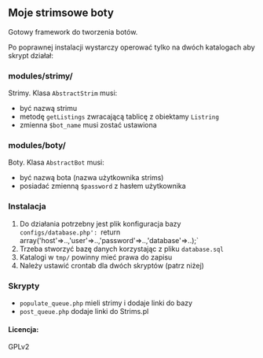 ## Moje strimsowe boty

Gotowy framework do tworzenia botów.

Po poprawnej instalacji wystarczy operować tylko na dwóch katalogach aby skrypt działał:

### modules/strimy/
Strimy. Klasa `AbstractStrim` musi:
- być nazwą strimu
- metodę `getListings` zwracającą tablicę z obiektamy `Listring`
- zmienna `$bot_name` musi zostać ustawiona

### modules/boty/
Boty. Klasa `AbstractBot` musi:
- być nazwą bota (nazwa użytkownika strims)
- posiadać zmienną `$password` z hasłem użytkownika

### Instalacja
1. Do działania potrzebny jest plik konfiguracja bazy `configs/database.php':
`return array('host'=>..,'user'=>..,'password'=>..,'database'=>..);`
2. Trzeba stworzyć bazę danych korzystając z pliku `database.sql`
3. Katalogi w `tmp/` powinny mieć prawa do zapisu
4. Należy ustawić crontab dla dwóch skryptów (patrz niżej)

### Skrypty
- `populate_queue.php` mieli strimy i dodaje linki do bazy
- `post_queue.php` dodaje linki do Strims.pl

#### Licencja:
GPLv2

